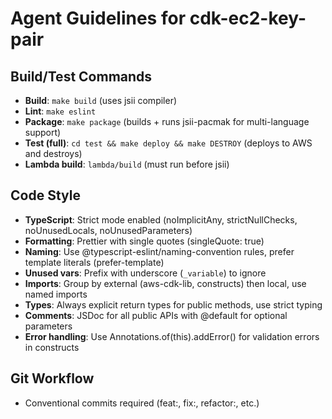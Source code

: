 # Agent Guidelines for cdk-ec2-key-pair

## Build/Test Commands

- **Build**: `make build` (uses jsii compiler)
- **Lint**: `make eslint`
- **Package**: `make package` (builds + runs jsii-pacmak for multi-language support)
- **Test (full)**: `cd test && make deploy && make DESTROY` (deploys to AWS and destroys)
- **Lambda build**: `lambda/build` (must run before jsii)

## Code Style

- **TypeScript**: Strict mode enabled (noImplicitAny, strictNullChecks, noUnusedLocals, noUnusedParameters)
- **Formatting**: Prettier with single quotes (singleQuote: true)
- **Naming**: Use @typescript-eslint/naming-convention rules, prefer template literals (prefer-template)
- **Unused vars**: Prefix with underscore (`_variable`) to ignore
- **Imports**: Group by external (aws-cdk-lib, constructs) then local, use named imports
- **Types**: Always explicit return types for public methods, use strict typing
- **Comments**: JSDoc for all public APIs with @default for optional parameters
- **Error handling**: Use Annotations.of(this).addError() for validation errors in constructs

## Git Workflow

- Conventional commits required (feat:, fix:, refactor:, etc.)
